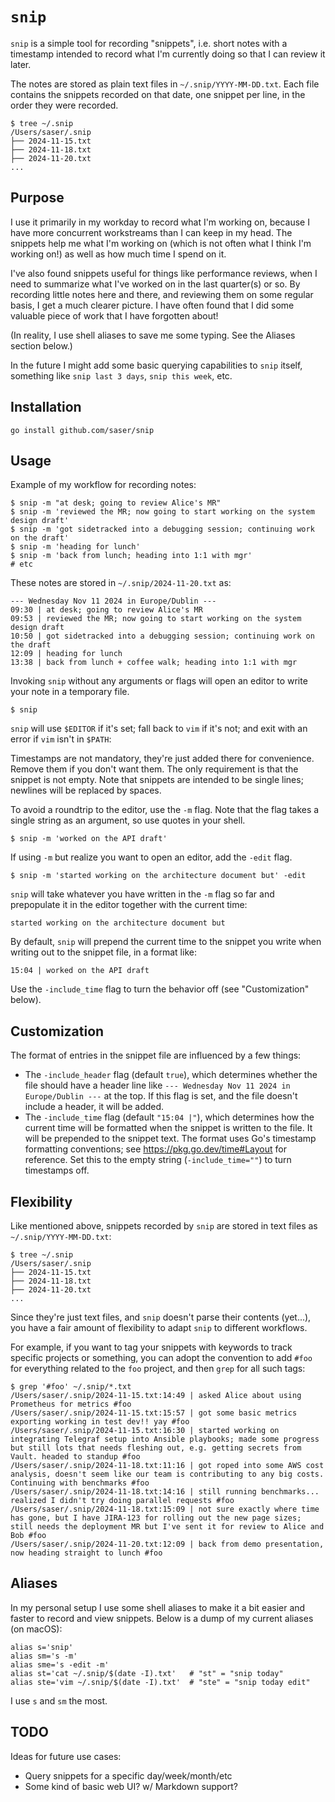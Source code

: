 # `snip`

`snip` is a simple tool for recording "snippets", i.e. short notes with a
timestamp intended to record what I'm currently doing so that I can review it later.

The notes are stored as plain text files in `~/.snip/YYYY-MM-DD.txt`. Each file
contains the snippets recorded on that date, one snippet per line, in the order
they were recorded.
```
$ tree ~/.snip
/Users/saser/.snip
├── 2024-11-15.txt
├── 2024-11-18.txt
├── 2024-11-20.txt
...
```

## Purpose

I use it primarily in my workday to record what I'm working on, because I have
more concurrent workstreams than I can keep in my head. The snippets help me
what I'm working on (which is not often what I think I'm working on!) as well as
how much time I spend on it.

I've also found snippets useful for things like performance reviews, when I need
to summarize what I've worked on in the last quarter(s) or so. By recording
little notes here and there, and reviewing them on some regular basis, I get a
much clearer picture. I have often found that I did some valuable piece of work
that I have forgotten about!

(In reality, I use shell aliases to save me some typing. See the Aliases section
below.)

In the future I might add some basic querying capabilities to `snip` itself,
something like `snip last 3 days`, `snip this week`, etc.

## Installation

```
go install github.com/saser/snip
```

## Usage

Example of my workflow for recording notes:
```
$ snip -m "at desk; going to review Alice's MR"
$ snip -m 'reviewed the MR; now going to start working on the system design draft'
$ snip -m 'got sidetracked into a debugging session; continuing work on the draft'
$ snip -m 'heading for lunch'
$ snip -m 'back from lunch; heading into 1:1 with mgr'
# etc
```
These notes are stored in `~/.snip/2024-11-20.txt` as:
```
--- Wednesday Nov 11 2024 in Europe/Dublin ---
09:30 | at desk; going to review Alice's MR
09:53 | reviewed the MR; now going to start working on the system design draft
10:50 | got sidetracked into a debugging session; continuing work on the draft
12:09 | heading for lunch
13:38 | back from lunch + coffee walk; heading into 1:1 with mgr
```

Invoking `snip` without any arguments or flags will open an editor to write your
note in a temporary file.
```
$ snip
```
`snip` will use `$EDITOR` if it's set; fall back to `vim` if it's not; and
exit with an error if `vim` isn't in `$PATH`:

Timestamps are not mandatory, they're just added there for convenience. Remove
them if you don't want them. The only requirement is that the snippet is not
empty. Note that snippets are intended to be single lines; newlines will be
replaced by spaces.

To avoid a roundtrip to the editor, use the `-m` flag. Note that the flag takes
a single string as an argument, so use quotes in your shell.
```
$ snip -m 'worked on the API draft'
```

If using `-m` but realize you want to open an editor, add the `-edit` flag.
```
$ snip -m 'started working on the architecture document but' -edit
```
`snip` will take whatever you have written in the `-m` flag so far and
prepopulate it in the editor together with the current time:
```
started working on the architecture document but
```

By default, `snip` will prepend the current time to the snippet you write when
writing out to the snippet file, in a format like:
```
15:04 | worked on the API draft
```
Use the `-include_time` flag to turn the behavior off (see "Customization"
below).

## Customization

The format of entries in the snippet file are influenced by a few things:
*   The `-include_header` flag (default `true`), which determines whether the file
    should have a header line like `--- Wednesday Nov 11 2024 in Europe/Dublin
    ---` at the top. If this flag is set, and the file doesn't include a header,
    it will be added.
*   The `-include_time` flag (default `"15:04 |"`), which determines how the
    current time will be formatted when the snippet is written to the file. It
    will be prepended to the snippet text. The format uses Go's timestamp
    formatting conventions; see https://pkg.go.dev/time#Layout for reference.
    Set this to the empty string (`-include_time=""`) to turn timestamps off.

## Flexibility

Like mentioned above, snippets recorded by `snip` are stored in text files as
`~/.snip/YYYY-MM-DD.txt`:
```
$ tree ~/.snip
/Users/saser/.snip
├── 2024-11-15.txt
├── 2024-11-18.txt
├── 2024-11-20.txt
...
```
Since they're just text files, and `snip` doesn't parse their contents (yet...),
you have a fair amount of flexibility to adapt `snip` to different workflows.

For example, if you want to tag your snippets
with keywords to track specific projects or something, you can adopt the
convention to add `#foo` for everything related to the `foo` project, and then
`grep` for all such tags:
```
$ grep '#foo' ~/.snip/*.txt
/Users/saser/.snip/2024-11-15.txt:14:49 | asked Alice about using Prometheus for metrics #foo
/Users/saser/.snip/2024-11-15.txt:15:57 | got some basic metrics exporting working in test dev!! yay #foo
/Users/saser/.snip/2024-11-15.txt:16:30 | started working on integrating Telegraf setup into Ansible playbooks; made some progress but still lots that needs fleshing out, e.g. getting secrets from Vault. headed to standup #foo
/Users/saser/.snip/2024-11-18.txt:11:16 | got roped into some AWS cost analysis, doesn't seem like our team is contributing to any big costs. Continuing with benchmarks #foo
/Users/saser/.snip/2024-11-18.txt:14:16 | still running benchmarks... realized I didn't try doing parallel requests #foo
/Users/saser/.snip/2024-11-18.txt:15:09 | not sure exactly where time has gone, but I have JIRA-123 for rolling out the new page sizes; still needs the deployment MR but I've sent it for review to Alice and Bob #foo
/Users/saser/.snip/2024-11-20.txt:12:09 | back from demo presentation, now heading straight to lunch #foo
```

## Aliases

In my personal setup I use some shell aliases to make it a bit easier and faster
to record and view snippets. Below is a dump of my current aliases (on macOS):
```shell
alias s='snip'
alias sm='s -m'
alias sme='s -edit -m'
alias st='cat ~/.snip/$(date -I).txt'   # "st" = "snip today"
alias ste='vim ~/.snip/$(date -I).txt'  # "ste" = "snip today edit"
```
I use `s` and `sm` the most.

## TODO

Ideas for future use cases:
-   Query snippets for a specific day/week/month/etc
-   Some kind of basic web UI? w/ Markdown support?
